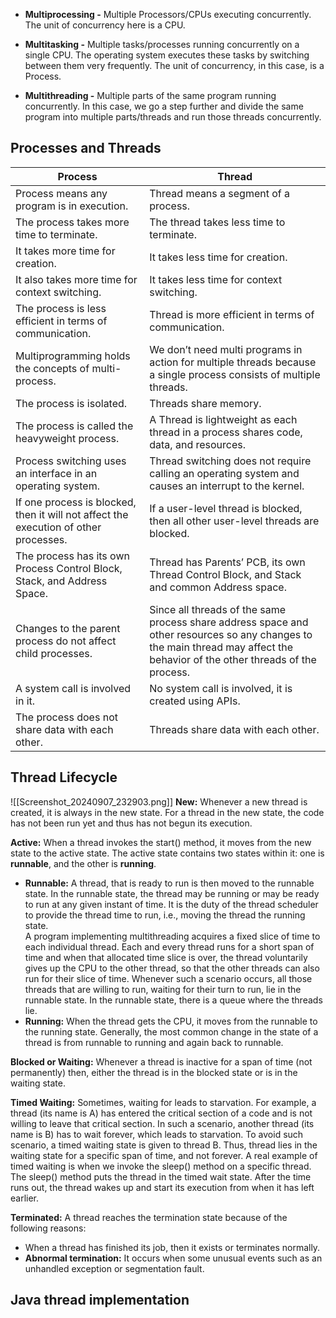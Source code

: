 - **Multiprocessing -** Multiple Processors/CPUs executing concurrently. The unit of concurrency here is a CPU.
    
- **Multitasking -** Multiple tasks/processes running concurrently on a single CPU. The operating system executes these tasks by switching between them very frequently. The unit of concurrency, in this case, is a Process.
    
- **Multithreading -** Multiple parts of the same program running concurrently. In this case, we go a step further and divide the same program into multiple parts/threads and run those threads concurrently.

## Processes and Threads

| Process                                                                              | Thread                                                                                                                                                                       |
| ------------------------------------------------------------------------------------ | ---------------------------------------------------------------------------------------------------------------------------------------------------------------------------- |
| Process means any program is in execution.                                           | Thread means a segment of a process.                                                                                                                                         |
| The process takes more time to terminate.                                            | The thread takes less time to terminate.                                                                                                                                     |
| It takes more time for creation.                                                     | It takes less time for creation.                                                                                                                                             |
| It also takes more time for context switching.                                       | It takes less time for context switching.                                                                                                                                    |
| The process is less efficient in terms of communication.                             | Thread is more efficient in terms of communication.                                                                                                                          |
| Multiprogramming holds the concepts of multi-process.                                | We don’t need multi programs in action for multiple threads because a single process consists of multiple threads.                                                           |
| The process is isolated.                                                             | Threads share memory.                                                                                                                                                        |
| The process is called the heavyweight process.                                       | A Thread is lightweight as each thread in a process shares code, data, and resources.                                                                                        |
| Process switching uses an interface in an operating system.                          | Thread switching does not require calling an operating system and causes an interrupt to the kernel.                                                                         |
| If one process is blocked, then it will not affect the execution of other processes. | If a user-level thread is blocked, then all other user-level threads are blocked.                                                                                            |
| The process has its own Process Control Block, Stack, and Address Space.             | Thread has Parents’ PCB, its own Thread Control Block, and Stack and common Address space.                                                                                   |
| Changes to the parent process do not affect child processes.                         | Since all threads of the same process share address space and other resources so any changes to the main thread may affect the behavior of the other threads of the process. |
| A system call is involved in it.                                                     | No system call is involved, it is created using APIs.                                                                                                                        |
| The process does not share data with each other.                                     | Threads share data with each other.                                                                                                                                          |

## Thread Lifecycle
![[Screenshot_20240907_232903.png]]
**New:** Whenever a new thread is created, it is always in the new state. For a thread in the new state, the code has not been run yet and thus has not begun its execution.

**Active:** When a thread invokes the start() method, it moves from the new state to the active state. The active state contains two states within it: one is **runnable**, and the other is **running**.

- **Runnable:** A thread, that is ready to run is then moved to the runnable state. In the runnable state, the thread may be running or may be ready to run at any given instant of time. It is the duty of the thread scheduler to provide the thread time to run, i.e., moving the thread the running state.  
    A program implementing multithreading acquires a fixed slice of time to each individual thread. Each and every thread runs for a short span of time and when that allocated time slice is over, the thread voluntarily gives up the CPU to the other thread, so that the other threads can also run for their slice of time. Whenever such a scenario occurs, all those threads that are willing to run, waiting for their turn to run, lie in the runnable state. In the runnable state, there is a queue where the threads lie.
- **Running:** When the thread gets the CPU, it moves from the runnable to the running state. Generally, the most common change in the state of a thread is from runnable to running and again back to runnable.

**Blocked or Waiting:** Whenever a thread is inactive for a span of time (not permanently) then, either the thread is in the blocked state or is in the waiting state.

**Timed Waiting:** Sometimes, waiting for leads to starvation. For example, a thread (its name is A) has entered the critical section of a code and is not willing to leave that critical section. In such a scenario, another thread (its name is B) has to wait forever, which leads to starvation. To avoid such scenario, a timed waiting state is given to thread B. Thus, thread lies in the waiting state for a specific span of time, and not forever. A real example of timed waiting is when we invoke the sleep() method on a specific thread. The sleep() method puts the thread in the timed wait state. After the time runs out, the thread wakes up and start its execution from when it has left earlier.

**Terminated:** A thread reaches the termination state because of the following reasons:

- When a thread has finished its job, then it exists or terminates normally.
- **Abnormal termination:** It occurs when some unusual events such as an unhandled exception or segmentation fault.

## Java thread implementation